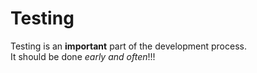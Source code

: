 # Testing
Testing is an **important** part of the development process.  
It should be done *early and often*!!!
